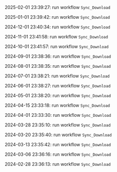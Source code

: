 2025-02-01 23:39:27: run workflow `Sync_Download` 

2025-01-01 23:39:42: run workflow `Sync_Download` 

2024-12-01 23:40:34: run workflow `Sync_Download` 

2024-11-01 23:41:58: run workflow `Sync_Download` 

2024-10-01 23:41:57: run workflow `Sync_Download` 

2024-09-01 23:38:36: run workflow `Sync_Download` 

2024-08-01 23:38:35: run workflow `Sync_Download` 

2024-07-01 23:38:21: run workflow `Sync_Download` 

2024-06-01 23:38:27: run workflow `Sync_Download` 

2024-05-01 23:38:20: run workflow `Sync_Download` 

2024-04-15 23:33:18: run workflow `Sync_Download` 

2024-04-01 23:33:30: run workflow `Sync_Download` 

2024-03-28 23:35:10: run workflow `Sync_Download` 

2024-03-20 23:35:40: run workflow `Sync_Download` 

2024-03-13 23:35:42: run workflow `Sync_Download` 

2024-03-06 23:36:16: run workflow `Sync_Download` 

2024-02-28 23:36:13: run workflow `Sync_Download` 


